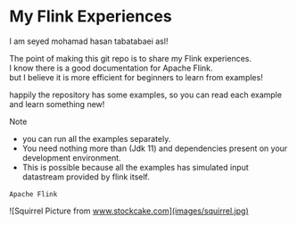 # My Flink Experiences

I am seyed mohamad hasan tabatabaei asl!

The point of making this git repo is to share my Flink experiences.\
I know there is a good documentation for Apache Flink.\
but I believe it is more efficient for beginners to learn from examples!

happily the repository has some examples, so you can read each example and learn something new!

>[!NOTE]
> - you can run all the examples separately.
> - You need nothing more than (Jdk 11) and dependencies present on your development environment.
> - This is possible because all the examples has simulated input datastream provided by flink itself.

    Apache Flink
![Squirrel Picture from www.stockcake.com](images/squirrel.jpg)
